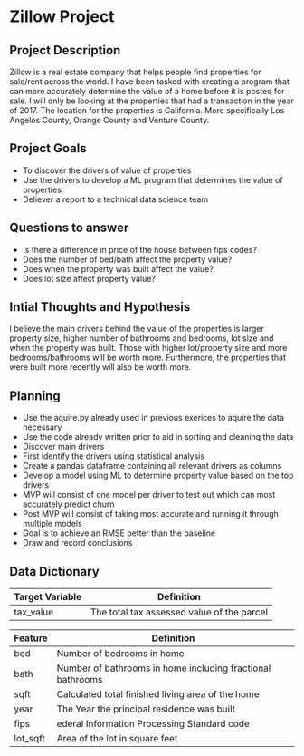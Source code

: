 # Zillow Project

## Project Description
Zillow is a real estate company that helps people find properties for sale/rent across the world. I have been tasked with creating a program that can more accurately determine the value of a home before it is posted for sale. I will only be looking at the properties that had a transaction in the year of 2017. The location for the properties is California. More specifically Los Angelos County, Orange County and Venture County.

## Project Goals
- To discover the drivers of value of properties
- Use the drivers to develop a ML program that determines the value of properties
- Deliever a report to a technical data science team

## Questions to answer
- Is there a difference in price of the house between fips codes?
- Does the number of bed/bath affect the property value?
- Does when the property was built affect the value?
- Does lot size affect property value?

## Intial Thoughts and Hypothesis
I believe the main drivers behind the value of the properties is larger property size, higher number of bathrooms and bedrooms, lot size and when the property was built. Those with higher lot/property size and more bedrooms/bathrooms will be worth more. Furthermore, the properties that were built more recently will also be worth more.

## Planning
- Use the aquire.py already used in previous exerices to aquire the data necessary
- Use the code already written prior to aid in sorting and cleaning the data
- Discover main drivers
 - First identify the drivers using statistical analysis
 - Create a pandas dataframe containing all relevant drivers as columns
- Develop a model using ML to determine property value based on the top drivers
 - MVP will consist of one model per driver to test out which can most accurately predict churn
 - Post MVP will consist of taking most accurate and running it through multiple models
 - Goal is to achieve an RMSE better than the baseline
- Draw and record conclusions

## Data Dictionary

| Target Variable | Definition|
|-----------------|-----------|
| tax_value | The total tax assessed value of the parcel |

| Feature  | Definition |
|----------|------------|
| bed |  Number of bedrooms in home |
| bath |  Number of bathrooms in home including fractional bathrooms |
| sqft |  Calculated total finished living area of the home |
| year |  The Year the principal residence was built |
| fips | ederal Information Processing Standard code |
| lot_sqft |  Area of the lot in square feet |
